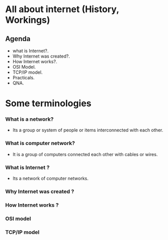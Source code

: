 # All about internet (History, Workings)

## Agenda

- what is Internet?.
- Why Internet was created?.
- How Internet works?.
- OSI Model.
- TCP/IP model.
- Practicals.
- QNA.

# Some terminologies

### What is a network?

- Its a group or system of people or items interconnected with each other.

### What is computer network?

- It is a group of computers connected each other with cables or wires.

### What is Internet ?

- Its a network of computer networks.

### Why Internet was created ?

### How Internet works ?


### OSI model

### TCP/IP model


